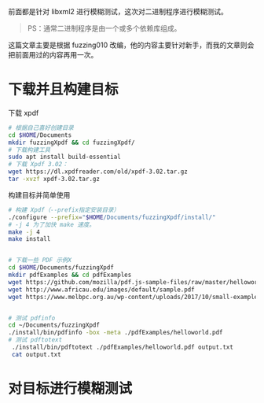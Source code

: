 
前面都是针对 libxml2 进行模糊测试，这次对二进制程序进行模糊测试。
> PS：通常二进制程序是由一个或多个依赖库组成。 

这篇文章主要是根据 fuzzing010 改编，他的内容主要针对新手，而我的文章则会把前面用过的内容再用一次。

# 下载并且构建目标

下载 xpdf
```bash
# 根据自己喜好创建目录  
cd $HOME/Documents
mkdir fuzzingXpdf && cd fuzzingXpdf/
# 下载构建工具
sudo apt install build-essential
# 下载 Xpdf 3.02：
wget https://dl.xpdfreader.com/old/xpdf-3.02.tar.gz
tar -xvzf xpdf-3.02.tar.gz
```
构建目标并简单使用
```bash
# 构建 Xpdf（--prefix指定安装目录）
./configure --prefix="$HOME/Documents/fuzzingXpdf/install/"
# -j 4 为了加快 make 速度。
make -j 4
make install


# 下载一些 PDF 示例X
cd $HOME/Documents/fuzzingXpdf
mkdir pdfExamples && cd pdfExamples
wget https://github.com/mozilla/pdf.js-sample-files/raw/master/helloworld.pdf
wget http://www.africau.edu/images/default/sample.pdf
wget https://www.melbpc.org.au/wp-content/uploads/2017/10/small-example-pdf-file.pdf


# 测试 pdfinfo
cd ~/Documents/fuzzingXpdf
./install/bin/pdfinfo -box -meta ./pdfExamples/helloworld.pdf
# 测试 pdftotext
 ./install/bin/pdftotext ./pdfExamples/helloworld.pdf output.txt
 cat output.txt
```

# 对目标进行模糊测试

